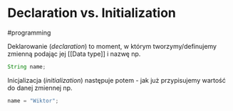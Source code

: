 # Declaration vs. Initialization
#programming

Deklarowanie (*declaration*) to moment, w którym tworzymy/definujemy zmienną podając jej [[Data type]] i nazwę np.

```Java
String name;
```

Inicjalizacja (*initialization*) następuje potem - jak już przypisujemy wartość do danej zmiennej np.

```Java
name = "Wiktor";
```